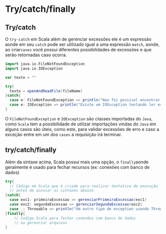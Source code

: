 # Try/catch/finally

## Try/catch
O `try-catch` em Scala além de gerenciar excessões ele é um expressão aonde em seu `catch` pode ser utilizado igual a uma expressão `match`, aonde, ao criar`cases` você possui diferentes possibilidades de excessões e que serão retornadas caso ocorra.

```Scala
import java.io.FileNotFoundException
import java.io.IOException

var texto = ""

try{
  texto = openAndReadFile(fileName)
}catch{
  case e: FileNotFoundException => println("Nao foi possivel encontrar este arquivo")
  case e: IOException => println("Existe um IOException tentando ler este arquivo")
}
```

O `FileNotFoundException` e `IOException` são classes importadas do `Java`, como `Scala` tem a possibilidade de utilizar importações vindas do `Java` em alguns casos são úteis, como este, para validar excessões de erro e caso a exceção entre em um dos `cases` a requisição irá terminar.

## try/catch/finally
Além da sintaxe acima, Scala possui mais uma opção, o `finally`aonde geralmente é usado para fechar recursos
(ex: conexões com banco de dados)

```Scala
try{
  // Código em Scala que é criado para realizar tentativa de execução
  // antes de acessar as sintaxes abaixo
}catch{
  case exc1: primeiraExcessao => gerenciarPrimeiraExcessao(exc1)
  case exc2: segundaExcessao => gerenciarSegundaExcessao(exc2)
  case _: Throwable => println("Um outro tipo de exception usando Throwable excessao")
}finally{
    // Codigo Scala para fechar conexões com banco de dados
    // ou gerenciar arquivos
}
```

